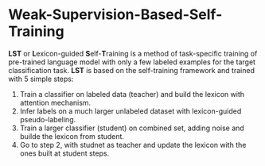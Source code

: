 # Weak-Supervision-Based-Self-Training

**LST** or **L**exicon-guided **S**elf-**T**raining is a method of task-specific training of pre-trained language model with only a few labeled examples for the target classification task. **LST** is based on the self-training framework and trained with 5 simple steps:

1. Train a classifier on labeled data (teacher) and build the lexicon with attention mechanism.
2. Infer labels on a much larger unlabeled dataset with lexicon-guided pseudo-labeling. 
3. Train a larger classifier (student) on combined set, adding noise and builde the lexicon from student. 
4. Go to step 2, with studnet as teacher and update the lexicon with the ones built at student steps.
